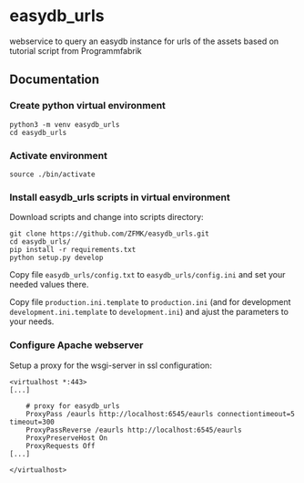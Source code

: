 # easydb_urls
webservice to query an easydb instance for urls of the assets
based on tutorial script from Programmfabrik

## Documentation


### Create python virtual environment

    python3 -m venv easydb_urls
    cd easydb_urls

### Activate environment

    source ./bin/activate


### Install easydb_urls scripts in virtual environment
Download scripts and change into scripts directory:

    git clone https://github.com/ZFMK/easydb_urls.git
    cd easydb_urls/
    pip install -r requirements.txt
    python setup.py develop

Copy file `easydb_urls/config.txt` to `easydb_urls/config.ini` and set your needed values there.

Copy file `production.ini.template` to `production.ini` (and for development `development.ini.template` to `development.ini`) and ajust the parameters to your needs.



### Configure Apache webserver

Setup a proxy for the wsgi-server in ssl configuration:

    <virtualhost *:443>
    [...]
    
        # proxy for easydb_urls
        ProxyPass /eaurls http://localhost:6545/eaurls connectiontimeout=5 timeout=300
        ProxyPassReverse /eaurls http://localhost:6545/eaurls
        ProxyPreserveHost On
        ProxyRequests Off
    [...]
    
    </virtualhost>


    
    




